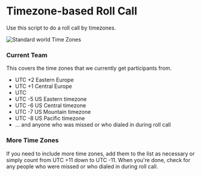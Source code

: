 # Timezone-based Roll Call

Use this script to do a roll call by timezones.

![Standard world Time Zones](https://upload.wikimedia.org/wikipedia/commons/thumb/e/e8/Standard_World_Time_Zones.png/800px-Standard_World_Time_Zones.png)

### Current Team
This covers the time zones that we currently get participants from.

 - UTC +2 Eastern Europe 
 - UTC +1 Central Europe 
 - UTC
 - UTC -5 US Eastern timezone
 - UTC -6 US Central timezone
 - UTC -7 US Mountain timezone
 - UTC -8 US Pacific timezone  
 - ... and anyone who was missed or who dialed in during roll call

 
### More Time Zones

If you need to include more time zones, add them to the list as necessary or simply count from UTC +11 down to UTC -11. When you're done, check for  any people who were missed or who dialed in during roll call.
 
